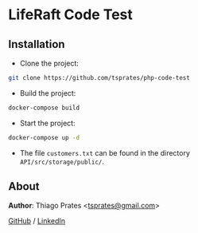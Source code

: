 # LifeRaft Code Test

## Installation

* Clone the project:

```sh
git clone https://github.com/tsprates/php-code-test
```

* Build the project:

```sh
docker-compose build
```

* Start the project:

```sh
docker-compose up -d
```

* The file `customers.txt` can be found in the directory `API/src/storage/public/`.

## About

**Author**: Thiago Prates \<[tsprates@gmail.com](mailto:tsprates@gmail.com)\> 

[GitHub](https://github.com/tsprates) / [LinkedIn](https://www.linkedin.com/in/tsprates)
